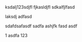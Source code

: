 ksdalj123sdjfl
fjkasldjfl
sdkalfjlfasd

laksdj
adfasd

sdafdsafasdf
sadfa
ashjfk
fasd
asdf

1
asdfa
123

